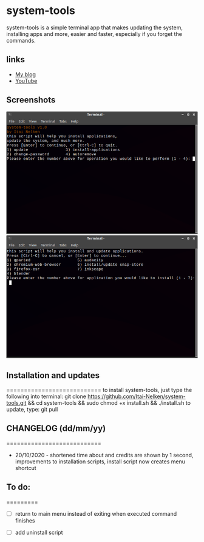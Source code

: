 # system-tools
system-tools is a simple terminal app that makes updating the system, installing apps and more, easier and faster, especially if you forget the commands.

## links

* [My blog](https://thepisite.blogspot.com/)
* [YouTube](https://youtube.com/channel/UCM4Fo6ncNybS1xhJHnWSODg)

## Screenshots

![system-tools1](screenshots/system-tools-1.png)
![system-tools2](screenshots/system-tools-2.png)

## Installation and updates
===========================
to install system-tools, just type the following into terminal:
git clone https://github.com/Itai-Nelken/system-tools.git && cd system-tools && sudo chmod +x install.sh && ./install.sh
to update, type: git pull


## CHANGELOG (dd/mm/yy)
===========================
 * 20/10/2020 - shortened time about and credits are shown by 1 second, improvements to installation scripts, install script now creates menu shortcut
  
  
## To do:
=========
- [ ] return to main menu instead of exiting when executed command finishes
- [ ] add uninstall script
  
